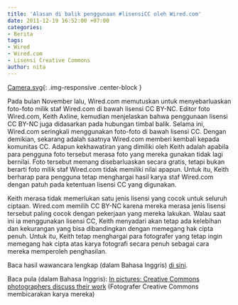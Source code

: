 ```yaml
---
title: 'Alasan di balik penggunaan #lisensiCC oleh Wired.com'
date: 2011-12-19 16:52:00 +07:00
categories:
- Berita
tags:
- Wired
- Wired.com
- Lisensi Creative Commons
author: nita
---
```


[Camera.svg](/uploads/Camera.svg){: .img-responsive .center-block }

Pada bulan November lalu, Wired.com memutuskan untuk menyebarluaskan foto-foto milik staf Wired.com di bawah lisensi CC BY-NC. Editor foto Wired.com, Keith Axline, kemudian menjelaskan bahwa penggunaan lisensi CC BY-NC juga didasarkan pada hubungan timbal balik. Selama ini, Wired.com seringkali menggunakan foto-foto di bawah lisensi CC. Dengan demikian, sekarang adalah saatnya Wired.com memberi kembali kepada komunitas CC. Adapun kekhawatiran yang dimiliki oleh Keith adalah apabila para pengguna foto tersebut merasa foto yang mereka gunakan tidak lagi bernilai. Foto tersebut memang disebarluaskan secara gratis, tetapi bukan berarti foto milik staf Wired.com tidak memiliki nilai apapun. Untuk itu, Keith berharap para pengguna tetap menghargai hasil karya staf Wired.com dengan patuh pada ketentuan lisensi CC yang digunakan.

Keith merasa tidak memerlukan satu jenis lisensi yang cocok untuk seluruh ciptaan. Wired.com memilih CC BY-NC karena mereka merasa jenis lisensi tersebut paling cocok dengan pekerjaan yang mereka lakukan. Walau saat ini ia menggunakan lisensi CC, Keith menyadari akan tetap ada kelebihan dan kekurangan yang bisa dibandingkan dengan memegang hak cipta penuh. Untuk itu, Keith tetap menghargai para fotografer yang tetap ingin memegang hak cipta atas karya fotografi secara penuh sebagai cara mereka memperoleh penghasilan.

Baca hasil wawancara lengkap (dalam Bahasa Inggris) [di sini](http://www.wired.co.uk/news/archive/2011-12/16/creatice-commons-chat-with-wiredcom).

Baca pula (dalam Bahasa Inggris): [In pictures: Creative Commons photographers discuss their work](http://www.wired.co.uk/news/archive/2011-12/16/creative-commons-gallery) (Fotografer Creative Commons membicarakan karya mereka)
